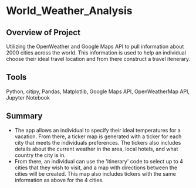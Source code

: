# World_Weather_Analysis

## Overview of Project
Utilizing the OpenWeather and Google Maps API to pull information about 2000 cities across the world. This information is used to help an individual choose their ideal travel location and from there construct a travel itenerary.

## Tools
Python, citipy, Pandas, Matplotlib, Google Maps API, OpenWeatherMap API, Jupyter Notebook

## Summary
- The app allows an individual to specify their ideal temperatures for a vacation. From there, a ticker map is generated with a ticker for each city that meets the individuals preferences. The tickers also includes details about the current weather in the area, local hotels, and what country the city is in.
- From there, an individual can use the 'itinerary' code to select up to 4 cities that they wish to visit, and a map with directions between the cities will be created. This map also includes tickers with the same information as above for the 4 cities.

